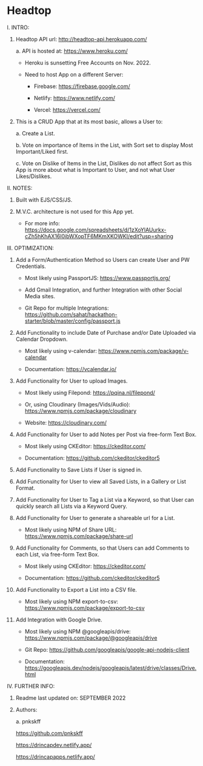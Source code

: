 # Headtop

I. INTRO:

  1. Headtop API url: http://headtop-api.herokuapp.com/
  
     a. API is hosted at: https://www.heroku.com/
     
        - Heroku is sunsetting Free Accounts on Nov. 2022.
     
        - Need to host App on a different Server: 
     
          * Firebase: https://firebase.google.com/
     
          * Netlify: https://www.netlify.com/
     
          * Vercel: https://vercel.com/

  2. This is a CRUD App that at its most basic, allows a User to:

     a. Create a List.

     b. Vote on importance of Items in the List, with Sort set to display Most Important/Liked first.

     c. Vote on Dislike of Items in the List, Dislikes do not affect Sort as this App is more about what is Important to User, and not what User Likes/Dislikes.

II. NOTES:

  1. Built with EJS/CSS/JS.
  
  2. M.V.C. architecture is not used for this App yet.
  
     - For more info: https://docs.google.com/spreadsheets/d/1zXoYlAUurkx-cZh5hKhAX16l0ibWXopTF6MKmXKOWKI/edit?usp=sharing

III. OPTIMIZATION:

  1. Add a Form/Authentication Method so Users can create User and PW Credentials.
  
     - Most likely using PassportJS: https://www.passportjs.org/
  
     - Add Gmail Integration, and further Integration with other Social Media sites.
     
     - Git Repo for multiple Integrations: https://github.com/sahat/hackathon-starter/blob/master/config/passport.js
  
  2. Add Functionality to include Date of Purchase and/or Date Uploaded via Calendar Dropdown.
  
     - Most likely using v-calendar: https://www.npmjs.com/package/v-calendar
  
     - Documentation: https://vcalendar.io/
  
  3. Add Functionality for User to upload Images.
  
     - Most likely using Filepond: https://pqina.nl/filepond/
     
     - Or, using Cloudinary (Images/Vids/Audio): https://www.npmjs.com/package/cloudinary
     
     - Website: https://cloudinary.com/

  4. Add Functionality for User to add Notes per Post via free-form Text Box.
  
     - Most likely using CKEditor: https://ckeditor.com/
     
     - Documentation: https://github.com/ckeditor/ckeditor5
  
  5. Add Functionality to Save Lists if User is signed in.
  
  6. Add Functionality for User to view all Saved Lists, in a Gallery or List Format.
  
  7. Add Functionality for User to Tag a List via a Keyword, so that User can quickly search all Lists via a Keyword Query.
  
  8. Add Functionality for User to generate a shareable url for a List.
  
     - Most likely using NPM of Share URL: https://www.npmjs.com/package/share-url
  
  9. Add Functionality for Comments, so that Users can add Comments to each List, via free-form Text Box.
  
     - Most likely using CKEditor: https://ckeditor.com/
     
     - Documentation: https://github.com/ckeditor/ckeditor5
  
  10. Add Functionality to Export a List into a CSV file.
  
       - Most likely using NPM export-to-csv: https://www.npmjs.com/package/export-to-csv
  
  11. Add Integration with Google Drive.
  
      - Most likely using NPM @googleapis/drive: https://www.npmjs.com/package/@googleapis/drive
  
      - Git Repo: https://github.com/googleapis/google-api-nodejs-client
  
      - Documentation: https://googleapis.dev/nodejs/googleapis/latest/drive/classes/Drive.html

IV. FURTHER INFO:

  1. Readme last updated on: SEPTEMBER 2022

  2. Authors:

     a. pnkskff

     https://github.com/pnkskff

     https://drincapdev.netlify.app/

     https://drincapapps.netlify.app/
